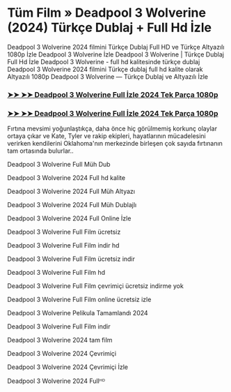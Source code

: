 # Tüm Film » Deadpool 3 Wolverine (2024) Türkçe Dublaj + Full Hd İzle

Deadpool 3 Wolverine 2024 filmini Türkçe Dublaj Full HD ve Türkçe Altyazılı 1080p İzle Deadpool 3 Wolverine İzle Deadpool 3 Wolverine | Türkçe Dublaj Full Hd İzle Deadpool 3 Wolverine - full hd kalitesinde türkçe dublaj Deadpool 3 Wolverine 2024 filmini Türkçe dublaj full hd kalite olarak Altyazılı 1080p Deadpool 3 Wolverine — Türkçe Dublaj ve Altyazılı İzle

### [➤➤ ➤➤ Deadpool 3 Wolverine Full İzle 2024 Tek Parça 1080p](https://aiflix.pro/tr/movie/533535/deadpool-wolverine)
### [➤➤ ➤➤ Deadpool 3 Wolverine Full İzle 2024 Tek Parça 1080p](https://aiflix.pro/tr/movie/533535/deadpool-wolverine)
Fırtına mevsimi yoğunlaştıkça, daha önce hiç görülmemiş korkunç olaylar ortaya çıkar ve Kate, Tyler ve rakip ekipleri, hayatlarının mücadelesini verirken kendilerini Oklahoma'nın merkezinde birleşen çok sayıda fırtınanın tam ortasında bulurlar..

Deadpool 3 Wolverine Full Müh Dub

Deadpool 3 Wolverine 2024 Full hd kalite

Deadpool 3 Wolverine 2024 Full Müh Altyazı

Deadpool 3 Wolverine 2024 Full Müh Dublajlı

Deadpool 3 Wolverine 2024 Full Online İzle

Deadpool 3 Wolverine Full Film ücretsiz

Deadpool 3 Wolverine Full Film indir hd

Deadpool 3 Wolverine Full Film ücretsiz indir

Deadpool 3 Wolverine Full Film hd

Deadpool 3 Wolverine Full Film çevrimiçi ücretsiz indirme yok

Deadpool 3 Wolverine Full Film online ücretsiz izle

Deadpool 3 Wolverine Pelikula Tamamlandı 2024

Deadpool 3 Wolverine Full Film indir

Deadpool 3 Wolverine 2024 tam film

Deadpool 3 Wolverine 2024 Çevrimiçi

Deadpool 3 Wolverine 2024 Çevrimiçi İzle

Deadpool 3 Wolverine 2024 Fullᴴᴰ
